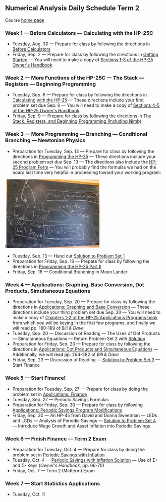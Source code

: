 ## Numerical Analysis Daily Schedule Term 2

Course [home page](./)

### Week 1 &mdash; Before Calculators &mdash; Calculating with the HP-25C

* Tuesday, Aug. 30 &mdash; Prepare for class by following the directions in [Before Calculators](./tex/na_day01.pdf)
* Friday, Sep. 2 &mdash; Prepare for class by following the directions in [Getting Started](./tex/na_day02.pdf) &mdash; You will need to make a copy of [Sections 1-3 of the HP-25 Owner's Handbook](./resources/HP25-OwnersHandbook-Sections1-3.pdf)

### Week 2 &mdash; More Functions of the HP-25C &mdash; The Stack &mdash; Registers &mdash; Beginning Programming

* Tuesday, Sep. 6 &mdash; Prepare for class by following the directions in [Calculating with the HP-25](./tex/na_day03.pdf) &mdash; These directions include your first problem set due Sep. 6 &mdash; You will need to make a copy of [Sections 4-5 of the HP-25 Owner's Handbook](./resources/HP25-OwnersHandbook-Sections4-5.pdf)
* Friday, Sep. 9 &mdash; Prepare for class by following the directions in [The Stack, Registers, and Beginning Programming (Including Nimb)](./tex/na_day04.pdf)

### Week 3 &mdash; More Programming &mdash; Branching &mdash; Conditional Branching &mdash; Newtonian Physics

* Preparation for Tuesday, Sep. 13 &mdash; Prepare for class by following the directions in [Programming the HP-25](./tex/na_day05.pdf) &mdash; These directions include your second problem set due Sep. 13 &mdash; The directions also include the [HP-25 Program Form](./resources/HP-25ProgramForm.pdf) &mdash; You will probably find the formulas we had on the board last time very helpful in proceeding toward your working program:

!<img src="./resources/Mecca.jpeg" width="300">

* Tuesday, Sep. 13 &mdash; Hand out [Solution to Problem Set 1](./assignments/PS01-Solution.pdf)
* Preparation for Friday, Sep. 16 &mdash; Prepare for class by following the directions in [Programming the HP-25 Part II](./tex/na_day06.pdf)
* Friday, Sep. 16 &mdash; Conditional Branching in Moon Lander

### Week 4 &mdash; Applications: Graphing, Base Conversion, Dot Products, Simultaneous Equations

* Preparation for Tuesday, Sep. 20 &mdash; Prepare for class by following the directions in [Applications: Graphing and Base Conversion](./tex/na_day07.pdf) &mdash; These directions include your third problem set due Sep. 20 &mdash; You will need to make a copy of [Chapters 1-2 of the HP-25 Applications Programs book](./resources/HP25-ApplicationsPrograms-Chapters1-2.pdf) from which you will be keying in the first few programs, and finally we will read pp. 180-189 of *Bill &amp; Dave*
* Tuesday, Sep. 20 &mdash; Discussion of Reading &mdash; The Uses of Dot Products &mdash; Simultaneous Equations &mdash; Return Problem Set 2 with [Solution](./assignments/PS02-Solution.pdf)
* Preparation for Friday, Sep. 23 &mdash; Prepare for class by following the directions in [Applications: Dot Products and Simultaneous Equations](./tex/na_day08.pdf) &mdash; Additionally, we will read pp. 264-282 of *Bill &amp; Dave*
* Friday, Sep. 23 &mdash; Discussion of Reading &mdash; [Solution to Problem Set 3](./assignments/PS03-Solution.pdf) &mdash; Start Finance

### Week 5 &mdash; Start Finance!

* Preparation for Tuesday, Sep. 27 &mdash; Prepare for class by doing the problem set in [Applications: Finance](./tex/na_day09.pdf)
* Tuesday, Sep. 27 &mdash; Periodic Savings Formulas
* Preparation for Friday, Sep. 30 &mdash; Prepare for class by following [Applications: Periodic Savings Program Modifications](./tex/na_day10.pdf)
* Friday, Sep. 30 &mdash; An HP-45 from David and Donna Sweetman &mdash; LEDs and LCDs &mdash; Analysis of Periodic Savings &mdash;  [Solution to Problem Set 4](./assignments/PS04-Solution.pdf) &mdash; Introduce Wage Growth and Asset Inflation into Periodic Savings

### Week 6 &mdash; Finish Finance &mdash; Term 2 Exam

* Preparation for Tuesday, Oct. 4 &mdash; Prepare for class by doing the problem set in [Periodic Savings with Inflation](./tex/na_day11.pdf)
* Tuesday, Oct. 4 &mdash; [Periodic Savings with Inflation Solution](./assignments/PS05-Solution.pdf) &mdash; Use of &Sigma;+ and &Sigma;- Keys (*Owner's Handbook,* pp. 66-70)
* Friday, Oct. 7 &mdash; Term 2 (Midterm) Exam

### Week 7 &mdash; Start Statistics Applications

* Tuesday, Oct. 11
